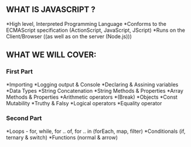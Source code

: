 ## WHAT IS JAVASCRIPT ?

*High level, Interpreted Programming Language
*Conforms to the ECMAScript specification (ActionScript, JavaScript, JScript)
\*Runs on the Client/Browser ((as well as on the server (Node.js)))

## WHAT WE WILL COVER:

### First Part

*Importing
*Logging output & Console
*Declaring & Assining variables
*Data Types
*String Concatenation
*String Methods & Properties
*Array Methods & Properties
*Arithmetic operators
*(Break)
*Objects
*Const Mutability
*Truthy & Falsy
*Logical operators
*Equality operator

### Second Part

*Loops - for, while, for .. of, for .. in (forEach, map, filter)
*Conditionals (if, ternary & switch)
\*Functions (normal & arrow)
